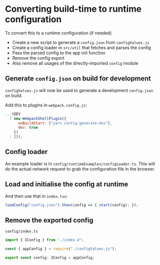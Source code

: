 # Converting build-time to runtime configuration

To convert this to a runtime configuration (if needed)

* Create a new script to generate a `config.json` from `configValues.js`
* Create a config loader in `src/util` that fetches and parses the config
* Pass the parsed config to the app init function
* Remove the config export
* Also remove all usages of the directly-imported `config` module

## Generate `config.json` on build for development

`configValues.js` will now be used to generate a development `config.json` on build.

Add this to plugins in `webpack.config.js`:

```js
...(DEV
  ? new WebpackShellPlugin({
      onBuildStart: ["yarn config:generate:dev"],
      dev: true
    })
  : []),
```

## Config loader

An example loader is in `config/runtimeExamples/configLoader.ts`. This will do
the actual network request to grab the configuration file in the browser.

## Load and initialise the config at runtime

And then use that in `index.tsx`:

```ts
loadConfig("config.json").then(config => { start(config); });
```

## Remove the exported config

`config/index.ts`

```ts
import { IConfig } from "./index.d";

const { appConfig } = require("./configValues.js");

export const config: IConfig = appConfig;
```

